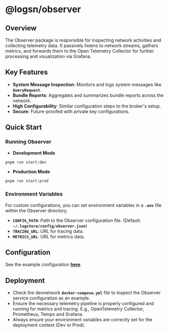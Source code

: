 # @logsn/observer

## **Overview**

The Observer package is responsible for inspecting network activities and collecting telemetry data. It passively listens to network streams, gathers metrics, and forwards them to the Open Telemetry Collector for further processing and visualization via Grafana.

## **Key Features**

- **System Message Inspection**: Monitors and logs system messages like **`QueryRequest`**.
- **Bundle Reports**: Aggregates and summarizes bundle reports across the network.
- **High Configurability**: Similar configuration steps to the broker's setup.
- **Secure**: Future-proofed with private key configurations.

## **Quick Start**

### **Running Observer**

- **Development Mode**

```bash
pnpm run start:dev
```

- **Production Mode**

```bash
pnpm run start:prod
```


### **Environment Variables**

For custom configurations, you can set environment variables in a **`.env`** file within the Observer directory.

- **`CONFIG_PATH`**: Path to the Observer configuration file. (Default: **`~/.logstore/config/observer.json`**)
- **`TRACING_URL`**: URL for tracing data.
- **`METRICS_URL`**: URL for metrics data.

## **Configuration**

See the example configuration **[here](https://github.com/usherlabs/logstore/blob/main/dev-network/assets/observer/observer.json)**.

## **Deployment**

- Check the devnetwork **`docker-compose.yml`** file to inspect the Observer service configuration as an example.
- Ensure the necessary telemetry pipeline is properly configured and running for metrics and tracing. E.g., OpenTelemetry Collector, Prometheus, Tempo and Grafana.
- Always ensure your environment variables are correctly set for the deployment context (Dev or Prod).
